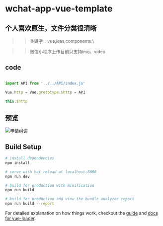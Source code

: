 # wchat-app-vue-template

## 个人喜欢原生，文件分类很清晰

>> 关键字：vue,less,components.\

>> 微信小程序上传目前只支持img、video

## code

``` javascript

import API from '../../API/index.js'

Vue.http = Vue.prototype.$http = API

this.$http

```

## 预览

![申请纠调](https://usails-public.cdn.usails.cn/wxapp2.png)

## Build Setup

``` bash
# install dependencies
npm install

# serve with hot reload at localhost:8080
npm run dev

# build for production with minification
npm run build

# build for production and view the bundle analyzer report
npm run build --report
```

For detailed explanation on how things work, checkout the [guide](http://vuejs-templates.github.io/webpack/) and [docs for vue-loader](http://vuejs.github.io/vue-loader).
